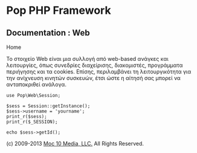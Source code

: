 Pop PHP Framework
=================

Documentation : Web
-------------------

Home

Το στοιχείο Web είναι μια συλλογή από web-based ανάγκες και λειτουργίες,
όπως συνεδρίες διαχείρισης, διακομιστές, προγράμματα περιήγησης και τα
cookies. Επίσης, περιλαμβάνει τη λειτουργικότητα για την ανίχνευση
κινητών συσκευών, έτσι ώστε η αίτησή σας μπορεί να ανταποκριθεί ανάλογα.

    use Pop\Web\Session;

    $sess = Session::getInstance();
    $sess->username = 'yourname';
    print_r($sess);
    print_r($_SESSION);

    echo $sess->getId();

\(c) 2009-2013 [Moc 10 Media, LLC.](http://www.moc10media.com) All
Rights Reserved.
